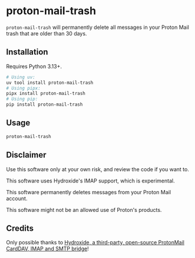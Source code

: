 # proton-mail-trash
`proton-mail-trash` will permanently delete all messages in your Proton Mail trash that are older than 30 days.

## Installation
Requires Python 3.13+.
```bash
# Using uv:
uv tool install proton-mail-trash
# Using pipx:
pipx install proton-mail-trash
# Using pip:
pip install proton-mail-trash
```

## Usage
```bash
proton-mail-trash
```

## Disclaimer
Use this software only at your own risk, and review the code if you want to.

This software uses Hydroxide's IMAP support, which is experimental.

This software permanently deletes messages from your Proton Mail account.

This software might not be an allowed use of Proton's products.

## Credits
Only possible thanks to [Hydroxide, a third-party, open-source ProtonMail CardDAV, IMAP and SMTP bridge](https://github.com/emersion/hydroxide)!
